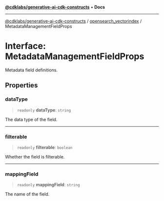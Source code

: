 [**@cdklabs/generative-ai-cdk-constructs**](../../../README.md) • **Docs**

***

[@cdklabs/generative-ai-cdk-constructs](../../../README.md) / [opensearch\_vectorindex](../README.md) / MetadataManagementFieldProps

# Interface: MetadataManagementFieldProps

Metadata field definitions.

## Properties

### dataType

> `readonly` **dataType**: `string`

The data type of the field.

***

### filterable

> `readonly` **filterable**: `boolean`

Whether the field is filterable.

***

### mappingField

> `readonly` **mappingField**: `string`

The name of the field.

